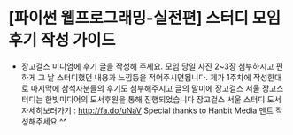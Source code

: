 # [파이썬 웹프로그래밍-실전편] 스터디 모임 후기 작성 가이드
 
* 장고걸스 미디엄에 후기 글을 작성해 주세요.
모임 당일 사진 2~3장 첨부하시고 편하게 그 날 스터디했던 내용과 느낌등을 적어주시면됩니다.
제가 1주차에 작성한대로 마지막에 참석자분들의 후기도 첨부해주시고
글의 말미에 
장고걸스 서울 장고스터디는 한빛미디어의 도서후원을 통해 진행되었습니다
장고걸스 서울 스터디 도서 자세히보러가기 : http://fa.do/uNaV
Special thanks to Hanbit Media
멘트 작성해주세요  ^^
